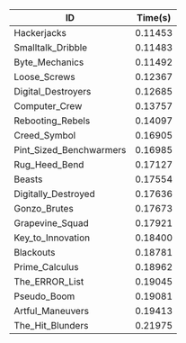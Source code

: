 |ID|Time(s)|
|-|-|
|Hackerjacks|0.11453|
|Smalltalk_Dribble|0.11483|
|Byte_Mechanics|0.11492|
|Loose_Screws|0.12367|
|Digital_Destroyers|0.12685|
|Computer_Crew|0.13757|
|Rebooting_Rebels|0.14097|
|Creed_Symbol|0.16905|
|Pint_Sized_Benchwarmers|0.16985|
|Rug_Heed_Bend|0.17127|
|Beasts|0.17554|
|Digitally_Destroyed|0.17636|
|Gonzo_Brutes|0.17673|
|Grapevine_Squad|0.17921|
|Key_to_Innovation|0.18400|
|Blackouts|0.18781|
|Prime_Calculus|0.18962|
|The_ERROR_List|0.19045|
|Pseudo_Boom|0.19081|
|Artful_Maneuvers|0.19413|
|The_Hit_Blunders|0.21975|

